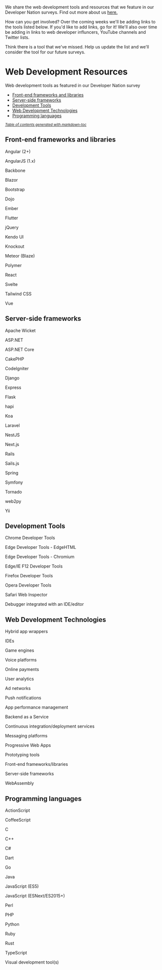 We share the web development tools and resources that we feature in our Developer Nation surveys. Find out more about us [here.](https://github.com/devnationworld/aboutus)

How can you get involved? Over the coming weeks we'll be adding links to the tools listed below. If you'd like to add links, go for it! We'll also over time be adding in links to web developer influncers, YouTube channels and Twitter lists. 

Think there is a tool that we've missed. Help us update the list and we'll consider the tool for our future surveys.

# Web Development Resources
Web development tools as featured in our Developer Nation survey

- [Front-end frameworks and libraries](#front-end-frameworks-and-libraries)
- [Server-side frameworks](#server-side-frameworks)
- [Development Tools](#development-tools)
- [Web Development Technologies](#web-development-technologies)
- [Programming languages](#programming-languages)

<small><i><a href='http://ecotrust-canada.github.io/markdown-toc/'>Table of contents generated with markdown-toc</a></i></small>


## Front-end frameworks and libraries 

Angular (2+)

AngularJS (1.x)

Backbone

Blazor

Bootstrap

Dojo

Ember

Flutter

jQuery

Kendo UI

Knockout

Meteor (Blaze)

Polymer

React

Svelte

Tailwind CSS

Vue


## Server-side frameworks 

Apache Wicket

ASP.NET

ASP.NET Core

CakePHP

CodeIgniter

Django

Express

Flask

hapi

Koa

Laravel

NestJS

Next.js

Rails

Sails.js

Spring

Symfony

Tornado

web2py

Yii


## Development Tools
Chrome Developer Tools

Edge Developer Tools - EdgeHTML

Edge Developer Tools - Chromium

Edge/IE F12 Developer Tools

Firefox Developer Tools

Opera Developer Tools

Safari Web Inspector

Debugger integrated with an IDE/editor


## Web Development Technologies
Hybrid app wrappers

IDEs

Game engines

Voice platforms

Online payments

User analytics

Ad networks

Push notifications

App performance management

Backend as a Service

Continuous integration/deployment services

Messaging platforms

Progressive Web Apps

Prototyping tools

Front-end frameworks/libraries

Server-side frameworks

WebAssembly


## Programming languages 

ActionScript

CoffeeScript

C

C++

C#

Dart

Go

Java

JavaScript (ES5)

JavaScript (ESNext/ES2015+)

Perl

PHP

Python

Ruby

Rust

TypeScript

Visual development tool(s)




